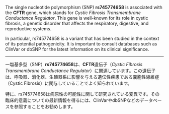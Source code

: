 The single nucleotide polymorphism (SNP) **rs745774658** is associated with the **CFTR** gene, which stands for *Cystic Fibrosis Transmembrane Conductance Regulator*. This gene is well-known for its role in cystic fibrosis, a genetic disorder that affects the respiratory, digestive, and reproductive systems.

In particular, rs745774658 is a variant that has been studied in the context of its potential pathogenicity. It is important to consult databases such as ClinVar or dbSNP for the latest information on its clinical significance.

---

一塩基多型（SNP）**rs745774658**は、**CFTR**遺伝子（*Cystic Fibrosis Transmembrane Conductance Regulator*）に関連しています。この遺伝子は、呼吸器、消化器、生殖器系に影響を与える遺伝性疾患である嚢胞性線維症（Cystic Fibrosis）に関与していることでよく知られています。

特に、rs745774658は病原性の可能性に関して研究されている変異です。その臨床的意義についての最新情報を得るには、ClinVarやdbSNPなどのデータベースを参照することをお勧めします。